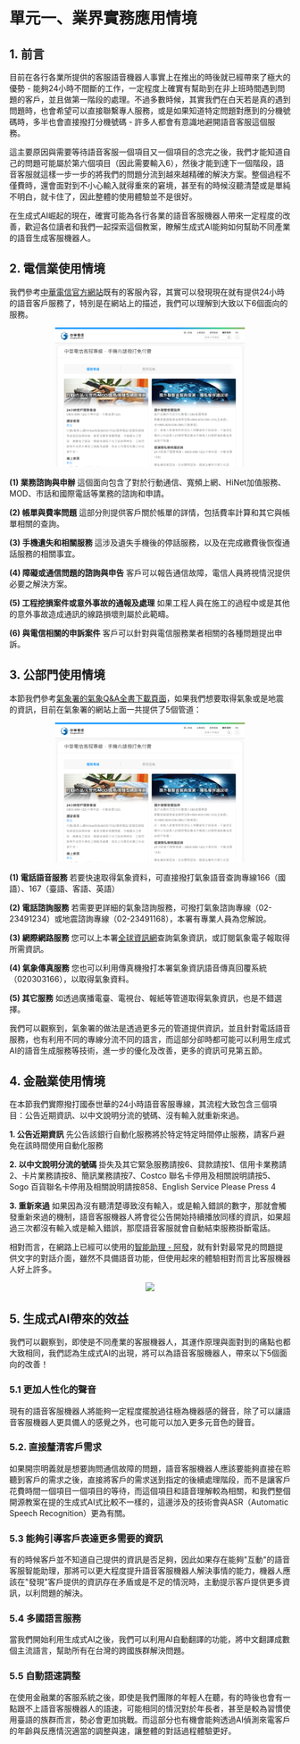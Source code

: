 # 單元一、業界實務應用情境

## 1. 前言
目前在各行各業所提供的客服語音機器人事實上在推出的時後就已經帶來了極大的優勢 - 能夠24小時不間斷的工作，一定程度上確實有幫助到在非上班時間遇到問題的客戶，並且做第一階段的處理。不過多數時候，其實我們在白天若是真的遇到問題時，也會希望可以直接聯繫專人服務，或是如果知道特定問題對應到的分機號碼時，多半也會直接撥打分機號碼 - 許多人都會有意識地避開語音客服這個服務。

這主要原因與需要等待語音客服一個項目又一個項目的念完之後，我們才能知道自己的問題可能屬於第六個項目（因此需要輸入6），然後才能到達下一個階段，語音客服就這樣一步一步的將我們的問題分流到越來越精確的解決方案。整個過程不僅費時，還會面對到不小心輸入就得重來的窘境，甚至有的時候沒聽清楚或是單純不明白，就卡住了，因此整體的使用體驗並不是很好。

在生成式AI崛起的現在，確實可能為各行各業的語音客服機器人帶來一定程度的改善，歡迎各位讀者和我們一起探索這個教案，瞭解生成式AI能夠如何幫助不同產業的語音生成客服機器人。

## 2. 電信業使用情境
我們參考[中華電信官方網站](https://www.cht.com.tw/zh-tw/home/cht/service/call-line)既有的客服內容，其實可以發現現在就有提供24小時的語音客戶服務了，特別是在網站上的描述，我們可以理解到大致以下6個面向的服務。

<div align=center>
<img src="https://github.com/AI-FREE-Team/Generative-AI-Industrial-Case-Study/blob/main/%E6%95%99%E6%A1%882%EF%BC%9A%E8%AA%9E%E9%9F%B3%E7%94%9F%E6%88%90%E5%AE%A2%E6%9C%8D%E6%A9%9F%E5%99%A8%E4%BA%BA/pics/unit1/pic1.%E4%B8%AD%E8%8F%AF%E9%9B%BB%E4%BF%A1%E5%AE%A2%E6%9C%8D.png" height="250px">
</div>

**(1) 業務諮詢與申辦**
這個面向包含了對於行動通信、寬頻上網、HiNet加值服務、MOD、市話和國際電話等業務的諮詢和申請。

**(2) 帳單與費率問題**
這部分則提供客戶關於帳單的詳情，包括費率計算和其它與帳單相關的查詢。

**(3) 手機遺失和相關服務**
這涉及遺失手機後的停話服務，以及在完成繳費後恢復通話服務的相關事宜。

**(4) 障礙或通信問題的諮詢與申告**
客戶可以報告通信故障，電信人員將視情況提供必要之解決方案。

**(5) 工程挖損案件或意外事故的通報及處理**
如果工程人員在施工的過程中或是其他的意外事故造成通訊的線路損壞則屬於此範疇。

**(6) 與電信相關的申訴案件**
客戶可以針對與電信服務業者相關的各種問題提出申訴。

## 3. 公部門使用情境
本節我們參考[氣象署的氣象Q&A全書下載頁面](https://www.cwa.gov.tw/V8/C/K/CommonFaq/meteorology_all.html)，如果我們想要取得氣象或是地震的資訊，目前在氣象署的網站上面一共提供了5個管道：

<div align=center>
<img src="https://github.com/AI-FREE-Team/Generative-AI-Industrial-Case-Study/blob/main/%E6%95%99%E6%A1%882%EF%BC%9A%E8%AA%9E%E9%9F%B3%E7%94%9F%E6%88%90%E5%AE%A2%E6%9C%8D%E6%A9%9F%E5%99%A8%E4%BA%BA/pics/unit1/pic1.%E4%B8%AD%E8%8F%AF%E9%9B%BB%E4%BF%A1%E5%AE%A2%E6%9C%8D.png" height="250px">
</div>

**(1) 電話語音服務**
若要快速取得氣象資料，可直接撥打氣象語音查詢專線166（國語）、167（臺語、客語、英語）

**(2) 電話諮詢服務**
若需要更詳細的氣象諮詢服務，可撥打氣象諮詢專線（02-23491234）或地震諮詢專線（02-23491168），本署有專業人員為您解說。

**(3) 網際網路服務**
您可以上本署[全球資訊網](https://www.cwa.gov.tw)查詢氣象資訊，或訂閱氣象電子報取得所需資訊。

**(4) 氣象傳真服務**
您也可以利用傳真機撥打本署氣象資訊語音傳真回覆系統（020303166），以取得氣象資料。

**(5) 其它服務**
如透過廣播電臺、電視台、報紙等管道取得氣象資訊，也是不錯選擇。

我們可以觀察到，氣象署的做法是透過更多元的管道提供資訊，並且針對電話語音服務，也有利用不同的專線分流不同的語言，而這部分卻時都可能可以利用生成式AI的語音生成服務等技術，進一步的優化及改善，更多的資訊可見第五節。

## 4. 金融業使用情境
在本節我們實際撥打國泰世華的24小時語音客服專線，其流程大致包含三個項目：公告近期資訊、以中文說明分流的號碼、沒有輸入就重新來過。

**1. 公告近期資訊**
先公告該銀行自動化服務將於特定特定時間停止服務，請客戶避免在該時間使用自動化服務

**2. 以中文說明分流的號碼**
掛失及其它緊急服務請按6、貸款請按1、信用卡業務請2、卡片業務請按8、簡訊業務請按7、Costco 聯名卡停用及相關說明請按5、Sogo 百貨聯名卡停用及相關說明請按858、English Service Please Press 4

**3. 重新來過**
如果因為沒有聽清楚導致沒有輸入，或是輸入錯誤的數字，那就會觸發重新來過的機制，語音客服機器人將會從公告開始持續播放同樣的資訊，如果超過三次都沒有輸入或是輸入錯誤，那麼語音客服就會自動結束服務掛斷電話。

相對而言，在網路上已經可以使用的[智能助理 - 阿發](https://www.cathaybk.com.tw/cathaybk/personal/contact/help/guestbook/)，就有針對最常見的問題提供文字的對話介面，雖然不具備語音功能，但使用起來的體驗相對而言比客服機器人好上許多。

<div align=center>
<img src=".png" height="250px">
</div>

## 5. 生成式AI帶來的效益
我們可以觀察到，即使是不同產業的客服機器人，其運作原理與面對到的痛點也都大致相同，我們認為生成式AI的出現，將可以為語音客服機器人，帶來以下5個面向的改善！

### 5.1 更加人性化的聲音
現有的語音客服機器人將能夠一定程度擺脫過往極為機器感的聲音，除了可以讓語音客服機器人更具備人的感覺之外，也可能可以加入更多元音色的聲音。

### 5.2. 直接釐清客戶需求
如果開宗明義就是想要詢問通信故障的問題，語音客服機器人應該要能夠直接在聆聽到客戶的需求之後，直接將客戶的需求送到指定的後續處理階段，而不是讓客戶花費時間一個項目一個項目的等待，而這個項目和語音理解較為相關，和我們整個開源教案在提的生成式AI式比較不一樣的，這邊涉及的技術會與ASR（Automatic Speech Recognition）更為有關。

### 5.3 能夠引導客戶表達更多需要的資訊
有的時候客戶並不知道自己提供的資訊是否足夠，因此如果存在能夠"互動"的語音客服智能助理，那將可以更大程度提升語音客服機器人解決事情的能力，機器人應該在"發現"客戶提供的資訊存在矛盾或是不足的情況時，主動提示客戶提供更多資訊，以利問題的解決。

### 5.4 多國語言服務
當我們開始利用生成式AI之後，我們可以利用AI自動翻譯的功能，將中文翻譯成數個主流語言，幫助所有在台灣的跨國族群解決問題。

### 5.5 自動語速調整
在使用金融業的客服系統之後，即使是我們團隊的年輕人在聽，有的時後也會有一點跟不上語音客服機器人的語速，可能相同的情況對於年長者，甚至是較為習慣使用臺語的族群而言，勢必會更加挑戰。而這部分也有機會能夠透過AI偵測來電客戶的年齡與反應情況適當的調整與速，讓整體的對話過程體驗更好。